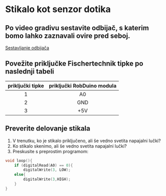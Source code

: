 # Stikalo kot senzor dotika

## Po video gradivu sestavite odbijač, s katerim bomo lahko zaznavali ovire pred seboj.

[Sestavljanje odbijača](https://www.youtube.com/watch?time_continue=4&v=eWldNxh-q2c)

## Povežite priključke Fischertechnik tipke po naslednji tabeli

| priključki tipke | priključki RobDuino modula |
|:----------------:|:--------------------------:|
|         1        |             A0             |
|         2        |             GND            |
|         3        |             +5V            |

## Preverite delovanje stikala

1. V trenutku, ko je stikalo priključeno, ali še vedno svetita napajalni lučki?
2. Ko stikalo skenimo, ali še vedno svetita napajalni lučki?
3. Preskusite s preprostim programom:

```cpp
void loop(){
    if (digitalRead(A0) == 0){
        digitalWrite(3, LOW);
    else{
        digitalWrite(3,HIGH);
    }
}
```



